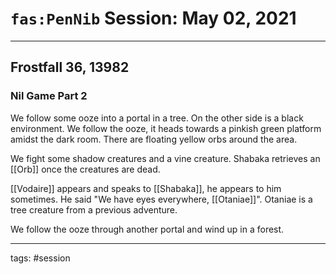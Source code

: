 # `fas:PenNib` Session: May 02, 2021
---

## Frostfall 36, 13982

### Nil Game Part 2

We follow some ooze into a portal in a tree. On the other side is a black environment. We follow the ooze, it heads towards a pinkish green platform amidst the dark room. There are floating yellow orbs around the area.

We fight some shadow creatures and a vine creature. Shabaka retrieves an [[Orb]] once the creatures are dead.

[[Vodaire]] appears and speaks to [[Shabaka]], he appears to him sometimes. He said "We have eyes everywhere, [[Otaniae]]". Otaniae is a tree creature from a previous adventure.

We follow the ooze through another portal and wind up in a forest.

---

tags: #session



